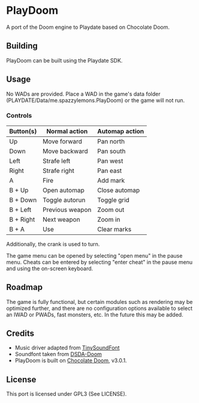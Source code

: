 # PlayDoom

A port of the Doom engine to Playdate based on Chocolate Doom.

## Building

PlayDoom can be built using the Playdate SDK.

## Usage

No WADs are provided. Place a WAD in the game's data folder (PLAYDATE/Data/me.spazzylemons.PlayDoom)
or the game will not run.

### Controls

| Button(s)     | Normal action   | Automap action |
| ------------- | --------------- | -------------- |
| Up            | Move forward    | Pan north      |
| Down          | Move backward   | Pan south      |
| Left          | Strafe left     | Pan west       |
| Right         | Strafe right    | Pan east       |
| A             | Fire            | Add mark       |
| B + Up        | Open automap    | Close automap  |
| B + Down      | Toggle autorun  | Toggle grid    |
| B + Left      | Previous weapon | Zoom out       |
| B + Right     | Next weapon     | Zoom in        |
| B + A         | Use             | Clear marks    |

Additionally, the crank is used to turn.

The game menu can be opened by selecting "open menu" in the pause menu. Cheats
can be entered by selecting "enter cheat" in the pause menu and using the
on-screen keyboard.

## Roadmap

The game is fully functional, but certain modules such as rendering may be
optimized further, and there are no configuration options available to select
an IWAD or PWADs, fast monsters, etc. In the future this may be added.

## Credits

- Music driver adapted from [TinySoundFont](https://github.com/schellingb/TinySoundFont)
- Soundfont taken from [DSDA-Doom](https://github.com/kraflab/dsda-doom)
- PlayDoom is built on [Chocolate Doom](https://www.chocolate-doom.org), v3.0.1.

## License

This port is licensed under GPL3 (See LICENSE).
